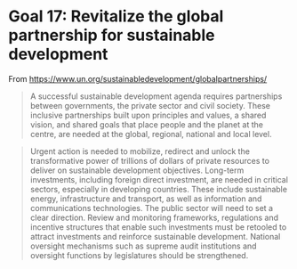 # Goal 17: Revitalize the global partnership for sustainable development
From https://www.un.org/sustainabledevelopment/globalpartnerships/

> A successful sustainable development agenda requires partnerships between governments, the private sector and civil society. These inclusive partnerships built upon principles and values, a shared vision, and shared goals that place people and the planet at the centre, are needed at the global, regional, national and local level.

> Urgent action is needed to mobilize, redirect and unlock the transformative power of trillions of dollars of private resources to deliver on sustainable development objectives. Long-term investments, including foreign direct investment, are needed in critical sectors, especially in developing countries. These include sustainable energy, infrastructure and transport, as well as information and communications technologies. The public sector will need to set a clear direction. Review and monitoring frameworks, regulations and incentive structures that enable such investments must be retooled to attract investments and reinforce sustainable development. National oversight mechanisms such as supreme audit institutions and oversight functions by legislatures should be strengthened.
